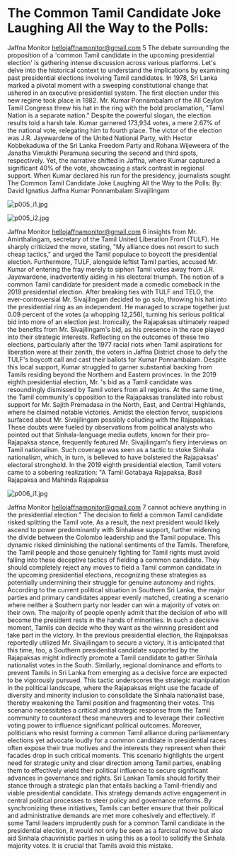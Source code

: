 # The Common Tamil Candidate Joke Laughing All the Way to the Polls:

Jaffna Monitor
hellojaffnamonitor@gmail.com
5
The debate surrounding the 
proposition of a 'common Tamil 
candidate in the upcoming 
presidential election' is gathering 
intense discussion across various 
platforms. Let's delve into the 
historical context to understand 
the implications by examining past 
presidential elections involving 
Tamil candidates.
In 1978, Sri Lanka marked a 
pivotal moment with a sweeping 
constitutional change that ushered in 
an executive presidential system. The 
first election under this new regime 
took place in 1982. Mr. Kumar 
Ponnambalam of the All Ceylon 
Tamil Congress threw his hat in the 
ring with the bold proclamation, 
"Tamil Nation is a separate nation." 
Despite the powerful slogan, the 
election results told a harsh tale. 
Kumar garnered 173,934 votes, a 
mere 2.67% of the national vote, 
relegating him to fourth place. 
The victor of the election was J.R. 
Jayewardene of the United National 
Party, with Hector Kobbekaduwa 
of the Sri Lanka Freedom Party and 
Rohana Wijeweera of the Janatha 
Vimukthi Peramuna securing the 
second and third spots, respectively. 
Yet, the narrative shifted in Jaffna, 
where Kumar captured a significant 
40% of the vote, showcasing a stark 
contrast in regional support.
When Kumar declared his run for 
the presidency, journalists sought 
The Common Tamil Candidate Joke
Laughing All the Way to the Polls:
By: 
David Ignatius 
Jaffna
Kumar Ponnambalam
Sivajilingam

![p005_i1.jpg](images_out/004_the_common_tamil_candidate_joke_laughing_all_the_w/p005_i1.jpg)

![p005_i2.jpg](images_out/004_the_common_tamil_candidate_joke_laughing_all_the_w/p005_i2.jpg)

Jaffna Monitor
hellojaffnamonitor@gmail.com
6
insights from Mr. Amirthalingam, secretary 
of the Tamil United Liberation Front (TULF). 
He sharply criticized the move, stating, "My 
alliance does not resort to such cheap tactics," 
and urged the Tamil populace to boycott the 
presidential election. Furthermore, TULF, 
alongside leftist Tamil parties, accused Mr. 
Kumar of entering the fray merely to siphon 
Tamil votes away from J.R. Jayewardene, 
inadvertently aiding in his electoral triumph.
The notion of a common Tamil candidate for 
president made a comedic comeback in the 
2019 presidential election. After breaking ties 
with TULF and TELO, the ever-controversial 
Mr. Sivajilingam decided to go solo, throwing 
his hat into the presidential ring as an 
independent. He managed to scrape together 
just 0.09 percent of the votes (a whopping 
12,256), turning his serious political bid 
into more of an election jest. Ironically, the 
Rajapaksas ultimately reaped the benefits from 
Mr. Sivajilingam's bid, as his presence in the 
race played into their strategic interests.
Reflecting on the outcomes of these two 
elections, particularly after the 1977 racial riots 
when Tamil aspirations for liberation were at 
their zenith, the voters in Jaffna District chose 
to defy the TULF's boycott call and cast their 
ballots for Kumar Ponnambalam. Despite 
this local support, Kumar struggled to garner 
substantial backing from Tamils residing 
beyond the Northern and Eastern provinces.
In the 2019 eighth presidential election, Mr. 
's bid as a Tamil candidate was resoundingly 
dismissed by Tamil voters from all regions. 
At the same time, the Tamil community's 
opposition to the Rajapaksas translated into 
robust support for Mr. Sajith Premadasa in the 
North, East, and Central Highlands, where he 
claimed notable victories.
Amidst the election fervor, suspicions surfaced 
about Mr. Sivajilingam possibly colluding 
with the Rajapaksas. These doubts were fueled 
by observations from political analysts who 
pointed out that Sinhala-language media 
outlets, known for their pro-Rajapaksa 
stance, frequently featured Mr. Sivajilingam's 
fiery interviews on Tamil nationalism. Such 
coverage was seen as a tactic to stoke Sinhala 
nationalism, which, in turn, is believed to have 
bolstered the Rajapaksas' electoral stronghold.
In the 2019 eighth presidential election, Tamil 
voters came to a sobering realization: "A Tamil 
Gotabaya Rajapaksa, Basil Rajapaksa and Mahinda Rajapaksa

![p006_i1.jpg](images_out/004_the_common_tamil_candidate_joke_laughing_all_the_w/p006_i1.jpg)

Jaffna Monitor
hellojaffnamonitor@gmail.com
7
cannot achieve anything in the presidential 
election." The decision to field a common 
Tamil candidate risked splitting the Tamil vote. 
As a result, the next president would likely 
ascend to power predominantly with Sinhalese 
support, further widening the divide between 
the Colombo leadership and the Tamil 
populace. This dynamic risked diminishing the 
national sentiments of the Tamils.
Therefore, the Tamil people and those 
genuinely fighting for Tamil rights must avoid 
falling into these deceptive tactics of fielding 
a common candidate. They should completely 
reject any moves to field a Tamil common 
candidate in the upcoming presidential 
elections, recognizing these strategies as 
potentially undermining their struggle for 
genuine autonomy and rights.
According to the current political situation 
in Southern Sri Lanka, the major parties and 
primary candidates appear evenly matched, 
creating a scenario where neither a Southern 
party nor leader can win a majority of votes 
on their own. The majority of people openly 
admit that the decision of who will become 
the president rests in the hands of minorities. 
In such a decisive moment, Tamils can decide 
who they want as the winning president and 
take part in the victory.
In the previous presidential election, the 
Rajapaksas reportedly utilized Mr. Sivajilingam 
to secure a victory. It is anticipated that this 
time, too, a Southern presidential candidate 
supported by the Rajapaksas might indirectly 
promote a Tamil candidate to gather Sinhala 
nationalist votes in the South. Similarly, 
regional dominance and efforts to prevent 
Tamils in Sri Lanka from emerging as a 
decisive force are expected to be vigorously 
pursued.
This tactic underscores the strategic 
manipulation in the political landscape, 
where the Rajapaksas might use the facade of 
diversity and minority inclusion to consolidate 
the Sinhala nationalist base, thereby weakening 
the Tamil position and fragmenting their 
votes. This scenario necessitates a critical and 
strategic response from the Tamil community 
to counteract these maneuvers and to leverage 
their collective voting power to influence 
significant political outcomes.
Moreover, politicians who resist forming a 
common Tamil alliance during parliamentary 
elections yet advocate loudly for a common 
candidate in presidential races often expose 
their true motives and the interests they 
represent when their facades drop in such 
critical moments. This scenario highlights 
the urgent need for strategic unity and clear 
direction among Tamil parties, enabling them 
to effectively wield their political influence to 
secure significant advances in governance and 
rights.
Sri Lankan Tamils should fortify their stance 
through a strategic plan that entails backing 
a Tamil-friendly and viable presidential 
candidate. This strategy demands active 
engagement in central political processes 
to steer policy and governance reforms. 
By synchronizing these initiatives, Tamils 
can better ensure that their political and 
administrative demands are met more 
cohesively and effectively.
If some Tamil leaders imprudently push for a 
common Tamil candidate in the presidential 
election, it would not only be seen as a farcical 
move but also aid Sinhala chauvinistic parties 
in using this as a tool to solidify the Sinhala 
majority votes. It is crucial that Tamils avoid 
this mistake.


